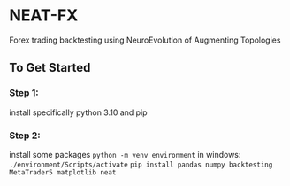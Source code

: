 # NEAT-FX
Forex trading backtesting using NeuroEvolution of Augmenting Topologies

## To Get Started

### Step 1:
install specifically python 3.10 and pip

### Step 2:
install some packages
```python -m venv environment```
in windows:
```./environment/Scripts/activate```
```pip install pandas numpy backtesting MetaTrader5 matplotlib neat```

